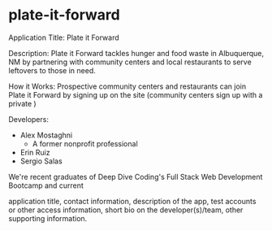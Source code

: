# plate-it-forward
Application Title: Plate it Forward

Description: Plate it Forward tackles hunger and food waste in Albuquerque, NM by partnering with community centers and local restaurants to serve leftovers to those in need.

How it Works: Prospective community centers and restaurants can join Plate it Forward by signing up on the site (community centers sign up with a private )

Developers:
- Alex Mostaghni
  - A former nonprofit professional 
- Erin Ruiz
- Sergio Salas

We're recent graduates of Deep Dive Coding's Full Stack Web Development Bootcamp and current 

application title, contact information, description of the app, test accounts or other access information, short bio on the developer(s)/team, other supporting information.